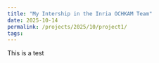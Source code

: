 ```yaml
---
title: "My Intership in the Inria OCHKAM Team"
date: 2025-10-14
permalink: /projects/2025/10/project1/
tags:
---
```


This is a test
